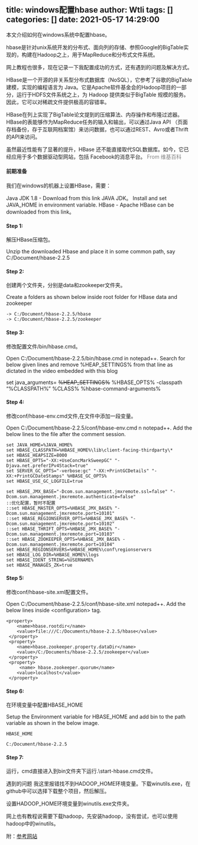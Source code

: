 title: windows配置hbase
author: Wtli
tags: []
categories: []
date: 2021-05-17 14:29:00
---
本文介绍如何在windows系统中配置hbase。

<!--more-->

hbase是针对unix系统开发的分布式、面向列的存储、参照Google的BigTable实现的，构建在Hadoop之上，用于MapReduce和分布式文件系统。

网上教程也很多，现在记录一下我配置成功的方式，还有遇到的问题及解决方式。

HBase是一个开源的非关系型分布式数据库（NoSQL），它参考了谷歌的BigTable建模，实现的编程语言为 Java。它是Apache软件基金会的Hadoop项目的一部分，运行于HDFS文件系统之上，为 Hadoop 提供类似于BigTable 规模的服务。因此，它可以对稀疏文件提供极高的容错率。

HBase在列上实现了BigTable论文提到的压缩算法、内存操作和布隆过滤器。HBase的表能够作为MapReduce任务的输入和输出，可以通过Java API （页面存档备份，存于互联网档案馆）来访问数据，也可以通过REST、Avro或者Thrift的API来访问。

虽然最近性能有了显著的提升，HBase 还不能直接取代SQL数据库。如今，它已经应用于多个数据驱动型网站，包括 Facebook的消息平台。
<font color='gray'>From 维基百科</font>

#### 前期准备

我们在windows的机器上设置HBase，需要：

Java JDK 1.8 - Download from this link JAVA JDK。 Install and set JAVA_HOME in environment variable.
HBase - Apache HBase can be downloaded from this link。

#### Step 1:

解压HBase压缩包。

Unzip the downloaded Hbase and place it in some common path, say C:/Document/hbase-2.2.5

#### Step 2:

创建两个文件夹，分别是data和zookeeper文件夹。

Create a folders as shown below inside root folder for HBase data and zookeeper
```
-> C:/Document/hbase-2.2.5/hbase
-> C:/Document/hbase-2.2.5/zookeeper
```
#### Step 3:

修改配置文件/bin/hbase.cmd。

Open C:/Document/hbase-2.2.5/bin/hbase.cmd in notepad++. Search for below given lines and remove %HEAP_SETTINGS% from that line as dictated in the video embedded with this blog

set java_arguments= ~~%HEAP_SETTINGS%~~ %HBASE_OPTS% -classpath “%CLASSPATH%” %CLASS% %hbase-command-arguments%

#### Step 4:

修改conf/hbase-env.cmd文件,在文件中添加一段变量。

Open C:/Document/hbase-2.2.5/conf/hbase-env.cmd n notepad++. Add the below lines to the file after the comment session.
```
set JAVA_HOME=%JAVA_HOME%
set HBASE_CLASSPATH=%HBASE_HOME%\lib\client-facing-thirdparty\*
set HBASE_HEAPSIZE=8000
set HBASE_OPTS="-XX:+UseConcMarkSweepGC" "-Djava.net.preferIPv4Stack=true"
set SERVER_GC_OPTS="-verbose:gc" "-XX:+PrintGCDetails" "-XX:+PrintGCDateStamps" %HBASE_GC_OPTS%
set HBASE_USE_GC_LOGFILE=true

set HBASE_JMX_BASE="-Dcom.sun.management.jmxremote.ssl=false" "-Dcom.sun.management.jmxremote.authenticate=false"
::优化配置，暂时不配置
::set HBASE_MASTER_OPTS=%HBASE_JMX_BASE% "-Dcom.sun.management.jmxremote.port=10101"
::set HBASE_REGIONSERVER_OPTS=%HBASE_JMX_BASE% "-Dcom.sun.management.jmxremote.port=10102"
::set HBASE_THRIFT_OPTS=%HBASE_JMX_BASE% "-Dcom.sun.management.jmxremote.port=10103"
::set HBASE_ZOOKEEPER_OPTS=%HBASE_JMX_BASE% -Dcom.sun.management.jmxremote.port=10104"
set HBASE_REGIONSERVERS=%HBASE_HOME%\conf\regionservers
set HBASE_LOG_DIR=%HBASE_HOME%\logs
set HBASE_IDENT_STRING=%USERNAME%
set HBASE_MANAGES_ZK=true
```
#### Step 5:

修改conf/hbase-site.xml配置文件。

Open C:/Document/hbase-2.2.5/conf/hbase-site.xml notepad++. Add the below lines inside \<configuration> tag.
```
<property>
    <name>hbase.rootdir</name>
    <value>file:///C:/Documents/hbase-2.2.5/hbase</value>
 </property>
 <property>
    <name>hbase.zookeeper.property.dataDir</name>
    <value>/C:/Documents/hbase-2.2.5/zookeeper</value>
 </property>
 <property>
     <name> hbase.zookeeper.quorum</name>
    <value>localhost</value>
 </property>
 ```
#### Step 6:

在环境变量中配置HBASE_HOME

Setup the Environment variable for HBASE_HOME and add bin to the path variable as shown in the below image.
```
HBASE_HOME

C:/Document/hbase-2.2.5
```
#### Step 7:

运行，cmd直接进入到bin文件夹下运行.\start-hbase.cmd文件。

遇到的问题
我这里报错找不到HADOOP_HOME环境变量。下载winutils.exe，在github中可以选择下载整个项目，然后解压。

设置HADOOP_HOME环境变量到winutils.exe文件夹。

网上也有教程说需要下载hadoop，先安装hadoop，没有尝试，也可以使用hadoop中的winutils。

附：[参考网站](https://www.learntospark.com/2020/08/setup-hbase-in-windows.html)